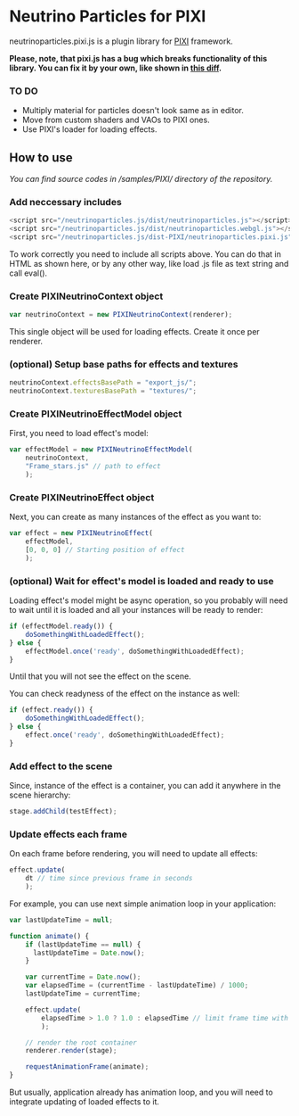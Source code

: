 # Neutrino Particles for PIXI

neutrinoparticles.pixi.js is a plugin library for [PIXI](http://www.pixijs.com/) framework.

**Please, note, that pixi.js has a bug which breaks functionality of this library. You can fix it by your own, like shown in [this diff](https://github.com/ymiroshnyk/neutrinoparticles.js/commit/b38b4213136ec2ff721f31390eefb6383e59b48f#diff-aad682da289e3a4ea9955e101bcea5d5be3d804d).**

### TO DO
* Multiply material for particles doesn't look same as in editor.
* Move from custom shaders and VAOs to PIXI ones.
* Use PIXI's loader for loading effects.

## How to use

_You can find source codes in /samples/PIXI/ directory of the repository._

### Add neccessary includes
```javascript
<script src="/neutrinoparticles.js/dist/neutrinoparticles.js"></script>
<script src="/neutrinoparticles.js/dist/neutrinoparticles.webgl.js"></script>
<script src="/neutrinoparticles.js/dist-PIXI/neutrinoparticles.pixi.js"></script>
```
To work correctly you need to include all scripts above. You can do that in HTML as shown here, or by any other way, like load .js file as text string and call eval().

### Create PIXINeutrinoContext object
```javascript
var neutrinoContext = new PIXINeutrinoContext(renderer);
```
This single object will be used for loading effects. Create it once per renderer.

### (optional) Setup base paths for effects and textures
```javascript
neutrinoContext.effectsBasePath = "export_js/";
neutrinoContext.texturesBasePath = "textures/";
```

### Create PIXINeutrinoEffectModel object

First, you need to load effect's model:

```javascript
var effectModel = new PIXINeutrinoEffectModel(
	neutrinoContext, 
	"Frame_stars.js" // path to effect
	);
```

### Create PIXINeutrinoEffect object

Next, you can create as many instances of the effect as you want to:

```javascript
var effect = new PIXINeutrinoEffect(
	effectModel, 
	[0, 0, 0] // Starting position of effect
	);
```

### (optional) Wait for effect's model is loaded and ready to use

Loading effect's model might be async operation, so you probably will need to wait until it is loaded and all your instances will be ready to render:

```javascript
if (effectModel.ready()) {
    doSomethingWithLoadedEffect();
} else {
    effectModel.once('ready', doSomethingWithLoadedEffect);
}
```
Until that you will not see the effect on the scene.


You can check readyness of the effect on the instance as well:

```javascript
if (effect.ready()) {
    doSomethingWithLoadedEffect();
} else {
    effect.once('ready', doSomethingWithLoadedEffect);
}
```

### Add effect to the scene

Since, instance of the effect is a container, you can add it anywhere in the scene hierarchy:

```javascript
stage.addChild(testEffect);
```

### Update effects each frame

On each frame before rendering, you will need to update all effects:
```javascript
effect.update(
	dt // time since previous frame in seconds
	);
```

For example, you can use next simple animation loop in your application:
```javascript
var lastUpdateTime = null;

function animate() {
	if (lastUpdateTime == null) {
	  lastUpdateTime = Date.now();
	}

	var currentTime = Date.now();
	var elapsedTime = (currentTime - lastUpdateTime) / 1000;
	lastUpdateTime = currentTime;

	effect.update(
		elapsedTime > 1.0 ? 1.0 : elapsedTime // limit frame time with a second
		);

    // render the root container
    renderer.render(stage);

    requestAnimationFrame(animate);
}
```

But usually, application already has animation loop, and you will need to integrate updating of loaded effects to it.



